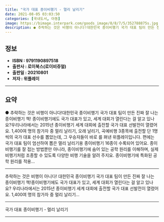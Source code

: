 ```yaml
---
title: "국가 대표 종이비행기 - 멀리 날리기"
date: 2021-08-05 03:03:50
categories: [국내도서, 아동]
image: https://bimage.interpark.com/goods_image/8/8/7/5/352788875s.jpg
description: ● 추락하는 것은 비행이 아니다!대한민국 종이비행기 국가 대표 팀이 만든 진짜 잘 나는 종이비행기 책! 종이비행기에도 국가 대표가 있고, 세계 대회가 열린다는 걸 알고 있나요?우리나라에서는 2015년 종이비행기 세계 대회에 출전할 국가 대표 선발전이 열렸어요. 1,400여 명의 참가자
---
```


## **정보**

- **ISBN : 9791190897518**
- **출판사 : 로이북스(로이비쥬얼)**
- **출판일 : 20210801**
- **저자 : 위플레이**

------



## **요약**

●  추락하는 것은 비행이 아니다!대한민국 종이비행기 국가 대표 팀이 만든 진짜 잘 나는 종이비행기 책! 종이비행기에도 국가 대표가 있고, 세계 대회가 열린다는 걸 알고 있나요?우리나라에서는 2015년 종이비행기 세계 대회에 출전할 국가 대표 선발전이 열렸어요. 1,400여 명의 참가자 중 멀리 날리기, 오래 날리기, 곡예비행 3종목에 출전할 단 1명씩의 국가 대표 선수를 뽑았는데, 그 우승자들이 바로 를 펴낸 위플레이입니다. 편에는 국가 대표 팀이 엄선하여 뽑은 멀리 날리기용 종이비행기 16종이 수록되어 있어요. 종이비행기를 잘 접는 방법뿐만 아니라, 종이비행기에 숨어 있는 공학 원리를 이해하며, 실제 비행기처럼 조종할 수 있도록 다양한 비행 기술을 알려 주지요. 종이비행기에 특화된 공학 원리를 적용...

------

추락하는 것은 비행이 아니다!
대한민국 종이비행기 국가 대표 팀이 만든 
진짜 잘 나는 종이비행기 책!종이비행기에도 국가 대표가 있고, 세계 대회가 열린다는 걸 알고 있나요?
우리나라에서는 2015년 종이비행기 세계 대회에 출전할 국가 대표 선발전이 열렸어요. 1,400여 명의 참가자 중 멀리 날리기... 

------


국가 대표 종이비행기 - 멀리 날리기 

------


